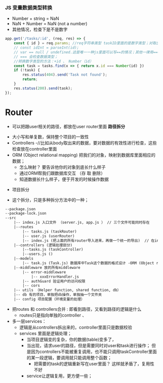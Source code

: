 
### JS 变量数据类型转换 
* Number + string = NaN
* NaN + Number  = NaN (not a number)
* 其他情况，检查下是不是数字 

```js
app.get('/tasks/:id', (req, res) => {
    const { id } = req.params; //req字符串类型 taskID里面的是数字类型；对取出来的值进行转换 Number(id)
    // const idInt = parseInt(id);
    // var == null / undefined.这是唯一一种js里面可以写==的情况；其他一律用===等号
    // === 会检查数据类型；
    //转换数字类型的方法：+id 、 Number（id）
    const task = tasks.find(x => { return x.id === Number(id) })
    if (!task) {
        res.status(404).send('Task not found');
        return;
    }
    res.status(200).send(task);
});
```
# Router 
* 可以把跟user相关的路径，都放在user router里面 
**路径拆分** 
- 大小写和单复数，保持整个项目的一致性 
- Controllers -//比如从body取出来的数据，要对数据的有效性进行检查，这些检查放在controller里面
- ORM (Object relational mapping) 把我们的对象，映射到数据库里面相应的数据； 
    - 怎么映射？ 要告诉他你的对象到底长什么样子
    - 通过ORM帮我们跟数据库交互 （存 取 删除）
    - 知道数据长什么样子，便于开发的时候操作数据

* 项目拆分 
- 这个拆分，只是多种拆分方法中的一种；
```txt
--package.json
--package-lock.json
--src
    |-- index.js 入口文件 （server.js, app.js ） // 三个文件可能同时存在 
    |--routes
        |-- tasks.js (taskRouter)
        |-- user.js (userRouter)
        |-- index.js (把上面的所有router导入进来，再做一个统一的导出)  // 在index里面知道有那些路径
    |--controllers (逻辑处理部分) 
        |--tasks.js (taskController)
        |--users.js ()
    |--models
        |-- task.js (Task.js) 数据库中Task这个数据的格式设计 -ORM (Object relational mapping)，跟数据库交互
    |--middleware 放的所有middleware 
        |-- error-middleware
            |-- xxxErrorHandler.js
        |-- authGuard 验证用户的访问权限
        |-- cors 
    |-- utils （Helper function, shared function, db）
    |-- db 有的项目，单独把db操作，单独抽一个文件夹
    |-- config 项目配置（环境变量的处理） 

```
- 把routes 和 controllers合并 : 即看到路径，又看到路径的逻辑是什么 
    - routes只是指向单独的controller 、
- 多一层services：
    - 逻辑是从controllers拆出来的，controller里面只是数据校验 
    - services 里面是逻辑处理； 
        - 当项目逻辑变的复杂，你的数据(table)变多了，
        - 当出现，请求user的路径，但是需要同时对user和task进行操作； 但是因为controllers不能被重复调用，也不能只调用taskController里面的某一段逻辑，要调用就只能调用整个函数；
            - 把需要的task的逻辑重新写在user里面？ 这样就矛盾了，复用性不好
        - service让逻辑复用，更方便一些；
